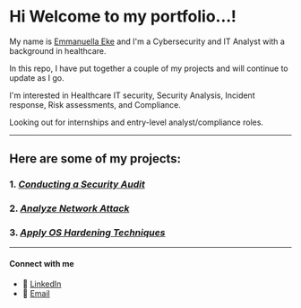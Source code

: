 # Hi Welcome to my portfolio...! 

My name is [Emmanuella Eke](https://github.com/PharmElla) and I'm a Cybersecurity and IT Analyst with a background in healthcare. 

In this repo, I have put together a couple of my projects and will continue to update as I go.

I'm interested in Healthcare IT security, Security Analysis, Incident response, Risk assessments, and Compliance.

Looking out for internships and entry-level analyst/compliance roles.

---

## Here are some of my projects:

### 1. *[Conducting a Security Audit](https://github.com/PharmElla/SecurityAudit/tree/main)*

### 2. *[Analyze Network Attack](https://github.com/PharmElla/AnalyzeNetworkAttack )*

### 3. *[Apply OS Hardening Techniques](https://github.com/PharmElla/OS_Hardening_BruteForceAttack)*

---

#### Connect with me 
- 💼 [LinkedIn](https://www.linkedin.com/in/emmanuella-eke-c)  
- 📧 [Email](mailto:pharm.ella.eke@gmail.com) 
